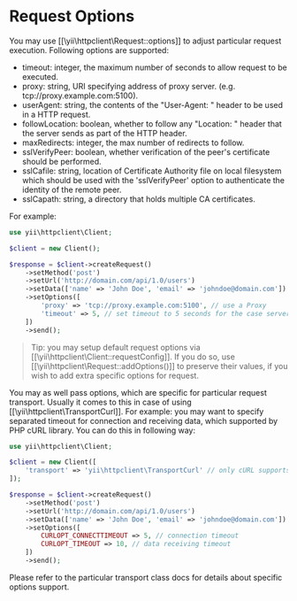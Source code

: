 Request Options
===============

You may use [[\yii\httpclient\Request::options]] to adjust particular request execution.
Following options are supported:
 - timeout: integer, the maximum number of seconds to allow request to be executed.
 - proxy: string, URI specifying address of proxy server. (e.g. tcp://proxy.example.com:5100).
 - userAgent: string, the contents of the "User-Agent: " header to be used in a HTTP request.
 - followLocation: boolean, whether to follow any "Location: " header that the server sends as part of the HTTP header.
 - maxRedirects: integer, the max number of redirects to follow.
 - sslVerifyPeer: boolean, whether verification of the peer's certificate should be performed.
 - sslCafile: string, location of Certificate Authority file on local filesystem which should be used with
   the 'sslVerifyPeer' option to authenticate the identity of the remote peer.
 - sslCapath: string, a directory that holds multiple CA certificates.

For example:

```php
use yii\httpclient\Client;

$client = new Client();

$response = $client->createRequest()
    ->setMethod('post')
    ->setUrl('http://domain.com/api/1.0/users')
    ->setData(['name' => 'John Doe', 'email' => 'johndoe@domain.com'])
    ->setOptions([
        'proxy' => 'tcp://proxy.example.com:5100', // use a Proxy
        'timeout' => 5, // set timeout to 5 seconds for the case server is not responding
    ])
    ->send();
```

> Tip: you may setup default request options via [[\yii\httpclient\Client::requestConfig]]. If you do so,
  use [[\yii\httpclient\Request::addOptions()]] to preserve their values, if you wish to add extra specific
  options for request.

You may as well pass options, which are specific for particular request transport. Usually it comes to this
in case of using [[\yii\httpclient\TransportCurl]]. For example: you may want to specify separated timeout
for connection and receiving data, which supported by PHP cURL library. You can do this in following way:

```php
use yii\httpclient\Client;

$client = new Client([
    'transport' => 'yii\httpclient\TransportCurl' // only cURL supports the options we need
]);

$response = $client->createRequest()
    ->setMethod('post')
    ->setUrl('http://domain.com/api/1.0/users')
    ->setData(['name' => 'John Doe', 'email' => 'johndoe@domain.com'])
    ->setOptions([
        CURLOPT_CONNECTTIMEOUT => 5, // connection timeout
        CURLOPT_TIMEOUT => 10, // data receiving timeout
    ])
    ->send();
```

Please refer to the particular transport class docs for details about specific options support.